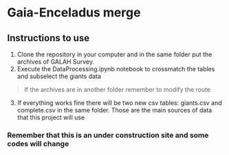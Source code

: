 # Gaia-Enceladus merge



## Instructions to use

1. Clone the repository in your computer and in the same folder put the archives of GALAH Survey. 
2. Execute the DataProcessing.ipynb notebook to crossmatch the tables and subselect the giants data
> If the archives are in another folder remember to modify the route
3. If everything works fine there will be two new csv tables: giants.csv and complete.csv in the same folder. Those are the main sources of data that this project will use
### Remember that this is an under construction site and some codes will change  
